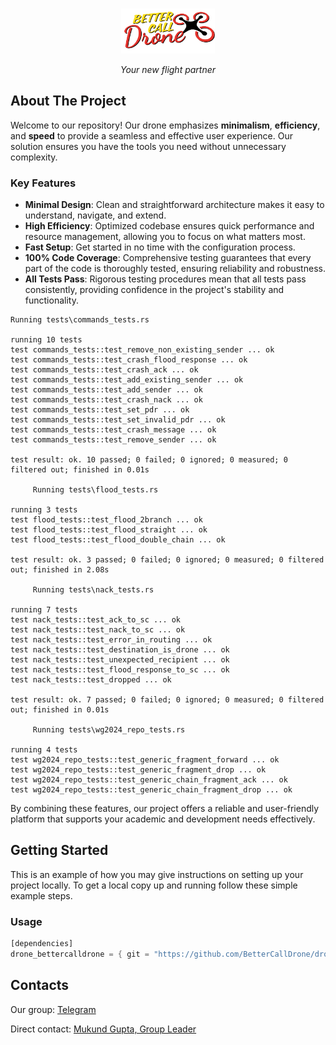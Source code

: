 <!-- Improved compatibility of back to top link: See: https://github.com/othneildrew/Best-README-Template/pull/73 -->

<a id="readme-top"></a>

<!--
*** Thanks for checking out the Best-README-Template. If you have a suggestion
*** that would make this better, please fork the repo and create a pull request
*** or simply open an issue with the tag "enhancement".
*** Don't forget to give the project a star!
*** Thanks again! Now go create something AMAZING! :D
-->

<!-- PROJECT SHIELDS -->
<!--
*** I'm using markdown "reference style" links for readability.
*** Reference links are enclosed in brackets [ ] instead of parentheses ( ).
*** See the bottom of this document for the declaration of the reference variables
*** for contributors-url, forks-url, etc. This is an optional, concise syntax you may use.
*** https://www.markdownguide.org/basic-syntax/#reference-style-links
-->

<!-- PROJECT LOGO -->
<br />
<div align="center">
  <a href="https://github.com/BetterCallDrone/SoftwareFaire">
    <img src="images/bettercalldrone_logo.png" alt="Logo" width="150">
  </a>

  <i>
    <p align="center" style="font-size:14px; ">
      Your new flight partner
  </p></i>
</div>

<!-- ABOUT THE PROJECT -->

## About The Project

Welcome to our repository! Our drone emphasizes **minimalism**, **efficiency**, and **speed** to provide a seamless and effective user experience. Our solution ensures you have the tools you need without unnecessary complexity.

### Key Features

- **Minimal Design**: Clean and straightforward architecture makes it easy to understand, navigate, and extend.
- **High Efficiency**: Optimized codebase ensures quick performance and resource management, allowing you to focus on what matters most.
- **Fast Setup**: Get started in no time with the configuration process.
- **100% Code Coverage**: Comprehensive testing guarantees that every part of the code is thoroughly tested, ensuring reliability and robustness.
- **All Tests Pass**: Rigorous testing procedures mean that all tests pass consistently, providing confidence in the project's stability and functionality.

```console
Running tests\commands_tests.rs

running 10 tests
test commands_tests::test_remove_non_existing_sender ... ok
test commands_tests::test_crash_flood_response ... ok
test commands_tests::test_crash_ack ... ok
test commands_tests::test_add_existing_sender ... ok
test commands_tests::test_add_sender ... ok
test commands_tests::test_crash_nack ... ok
test commands_tests::test_set_pdr ... ok
test commands_tests::test_set_invalid_pdr ... ok
test commands_tests::test_crash_message ... ok
test commands_tests::test_remove_sender ... ok

test result: ok. 10 passed; 0 failed; 0 ignored; 0 measured; 0 filtered out; finished in 0.01s

     Running tests\flood_tests.rs

running 3 tests
test flood_tests::test_flood_2branch ... ok
test flood_tests::test_flood_straight ... ok
test flood_tests::test_flood_double_chain ... ok

test result: ok. 3 passed; 0 failed; 0 ignored; 0 measured; 0 filtered out; finished in 2.08s

     Running tests\nack_tests.rs

running 7 tests
test nack_tests::test_ack_to_sc ... ok
test nack_tests::test_nack_to_sc ... ok
test nack_tests::test_error_in_routing ... ok
test nack_tests::test_destination_is_drone ... ok
test nack_tests::test_unexpected_recipient ... ok
test nack_tests::test_flood_response_to_sc ... ok
test nack_tests::test_dropped ... ok

test result: ok. 7 passed; 0 failed; 0 ignored; 0 measured; 0 filtered out; finished in 0.01s

     Running tests\wg2024_repo_tests.rs

running 4 tests
test wg2024_repo_tests::test_generic_fragment_forward ... ok
test wg2024_repo_tests::test_generic_fragment_drop ... ok
test wg2024_repo_tests::test_generic_chain_fragment_ack ... ok
test wg2024_repo_tests::test_generic_chain_fragment_drop ... ok

```

By combining these features, our project offers a reliable and user-friendly platform that supports your academic and development needs effectively.

<!-- GETTING STARTED -->

## Getting Started

This is an example of how you may give instructions on setting up your project locally.
To get a local copy up and running follow these simple example steps.

### Usage

```rust
[dependencies]
drone_bettercalldrone = { git = "https://github.com/BetterCallDrone/drone_BetterCallDrone.git" }
```

## Contacts

Our group: [Telegram](https://t.me/+htrHjxyTQEE2ZWRk)

Direct contact: [Mukund Gupta, Group Leader](https://t.me/guptamukund)
